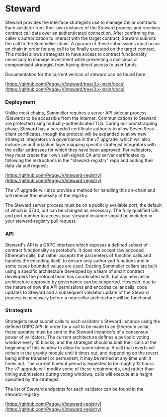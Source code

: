 # Steward

Steward provides the interface strategists use to manage Cellar contracts. Each validator runs their own instance of the Steward process and receives contract call data over an authenticated connection. After confirming the caller's authorization to interact with the target contract, Steward submits the call to the Sommelier chain. A quorum of these submissions must occur on chain in order for any call to be finally executed on the target contract. This model allows strategists to have access to contract functionality necessary to manage investment while preventing a malicious or compromised strategist from having direct access to user funds.&#x20;

Documentation for the current version of steward can be found here:

[https://github.com/PeggyJV/steward/tree/3.x-main/docs](https://github.com/PeggyJV/steward/tree/3.x-main/docs)

### Deployment

Unlike most chains, Sommelier requires a server API sidecar process (Steward) to be accessible from the internet. Communications to Steward are protected using mutually-authenticated TLS. During our bootstrapping phase, Steward has a harcoded certificate authority to allow Seven Seas client certificates, though the protocol will be expanded to allow new strategist integrators via governance in the v7 upgrade, which will also include an authorization layer mapping specific strategist integrators with the cellar addresses for which they have been approved. For validators, they must create their own self-signed CA and server certificates by following the instructions in the "steward-registry" repo and adding their data via pull request:

[https://github.com/PeggyJV/steward-registry](https://github.com/PeggyJV/steward-registry)

The v7 upgrade will also provide a method for handling this on-chain and will remove the necessity of the registry.

The Steward server process must be on a publicly available port, the default of which is 5734, but can be changed as necessary. The fully qualified URL and port number to access your steward instance should be included in your steward-registry pull request.

### API

Steward's API is a GRPC interface which exposes a defined subset of contract functionality as protobufs. It does not accept raw encoded Ethereum calls, but rather accepts the parameters of function calls and handles the encoding itself, to ensure only authorized functions and in some cases bounded values are used. Existing Sommelier cellars are built using a specific architecture developed by a team of smart contract developers the protocol team has coordinated with, but any new cellar architecture approved by governance can be supported. However, due to the nature of how the API permissions and encodes cellar calls, code updates to Steward and a subsequent validator update of the Steward process is necessary before a new cellar architecture will be functional.

### Strategists

Strategists must submit calls to each validator's Steward instance using the defined GRPC API. In order for a call to be made to an Ethereum cellar, these updates must be sent to the Steward instance's of a consensus power of validators. The current architecture defines a periodic voting window every 10 blocks, and the strategist should submit their calls at the beginning of this window to allow for some latency. A call that reverts will remain in the gravity module until it times out, and depending on the revert being either transient or permanent, it may be retried at any time until it times out. The current timeout period is expected to be roughly 12 hours. The v7 upgrade will modify some of these requirements, and rather than timing submissions during voting windows, calls will execute at a height specified by the strategist.

The list of Steward endpoints for each validator can be found in the steward-registry:

[https://github.com/PeggyJV/steward-registry](https://github.com/PeggyJV/steward-registry)
